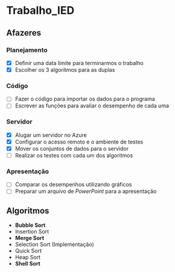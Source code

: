 # Trabalho_IED

## Afazeres

### Planejamento

* [X] Definir uma data limite para terminarmos o trabalho
* [X] Escolher os 3 algoritmos para as duplas

### Código

* [ ] Fazer o código para importar os dados para o programa
* [ ] Escrever as funções para avaliar o desempenho de cada uma

### Servidor

* [X] Alugar um servidor no Azure
* [X] Configurar o acesso remoto e o ambiente de testes
* [X] Mover os conjuntos de dados para o servidor
* [ ] Realizar os testes com cada um dos algoritmos

### Apresentação

* [ ] Comparar os desempenhos utilizando gráficos
* [ ] Preparar um arquivo de *PowerPoint* para a apresentação

## Algoritmos

* **Bubble Sort**
* Insertion Sort
* **Merge Sort**
* Selection Sort (Implementação)
* Quick Sort
* Heap Sort
* **Shell Sort**
